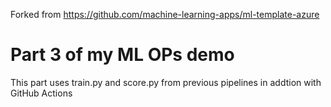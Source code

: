 Forked from https://github.com/machine-learning-apps/ml-template-azure

# Part 3 of my ML OPs demo
This part uses train.py and score.py from previous pipelines in addtion with GitHub Actions
